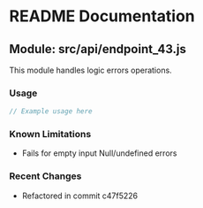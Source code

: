 # README Documentation

## Module: src/api/endpoint_43.js

This module handles logic errors operations.

### Usage

```javascript
// Example usage here
```

### Known Limitations

- Fails for empty input Null/undefined errors

### Recent Changes

- Refactored in commit c47f5226
